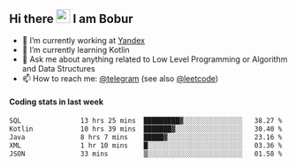 ## Hi there <img src="https://media.giphy.com/media/hvRJCLFzcasrR4ia7z/giphy.gif" width="25px" height="25px"> I am Bobur

- 💼 I’m currently working at [Yandex](https://yandex.ru/)
- 🌱 I’m currently learning Kotlin
- 💬 Ask me about anything related to Low Level Programming or Algorithm and Data Structures
- 📫 How to reach me: [@telegram](https://t.me/octoant) (see also [@leetcode](https://leetcode.com/octoant/))    

#### Coding stats in last week

<!--START_SECTION:waka-->

```txt
SQL               13 hrs 25 mins  █████████▓░░░░░░░░░░░░░░░   38.27 %
Kotlin            10 hrs 39 mins  ███████▓░░░░░░░░░░░░░░░░░   30.40 %
Java              8 hrs 7 mins    █████▓░░░░░░░░░░░░░░░░░░░   23.16 %
XML               1 hr 10 mins    █░░░░░░░░░░░░░░░░░░░░░░░░   03.36 %
JSON              33 mins         ▒░░░░░░░░░░░░░░░░░░░░░░░░   01.58 %
```

<!--END_SECTION:waka-->
